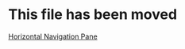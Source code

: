 ﻿# This file has been moved

[Horizontal Navigation Pane](https://github.com/microsoft/WindowsTemplateStudio/blob/release/docs/UWP/projectTypes/horizontalnavigationpane.md)
